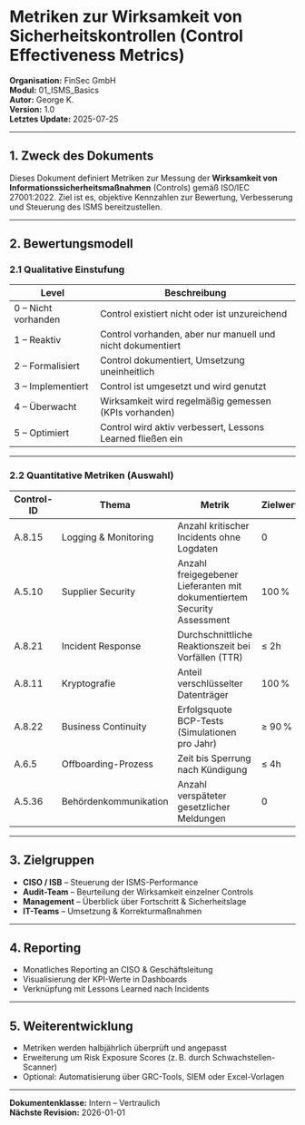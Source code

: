 # Metriken zur Wirksamkeit von Sicherheitskontrollen (Control Effectiveness Metrics)

**Organisation:** FinSec GmbH  
**Modul:** 01_ISMS_Basics  
**Autor:** George K.  
**Version:** 1.0  
**Letztes Update:** 2025-07-25

---

## 1. Zweck des Dokuments

Dieses Dokument definiert Metriken zur Messung der **Wirksamkeit von Informationssicherheitsmaßnahmen** (Controls) gemäß ISO/IEC 27001:2022. Ziel ist es, objektive Kennzahlen zur Bewertung, Verbesserung und Steuerung des ISMS bereitzustellen.

---

## 2. Bewertungsmodell

### 2.1 Qualitative Einstufung

| Level | Beschreibung |
|-------|--------------|
| 0 – Nicht vorhanden | Control existiert nicht oder ist unzureichend |
| 1 – Reaktiv | Control vorhanden, aber nur manuell und nicht dokumentiert |
| 2 – Formalisiert | Control dokumentiert, Umsetzung uneinheitlich |
| 3 – Implementiert | Control ist umgesetzt und wird genutzt |
| 4 – Überwacht | Wirksamkeit wird regelmäßig gemessen (KPIs vorhanden) |
| 5 – Optimiert | Control wird aktiv verbessert, Lessons Learned fließen ein |

---

### 2.2 Quantitative Metriken (Auswahl)

| Control-ID | Thema | Metrik | Zielwert |
|------------|-------|--------|----------|
| A.8.15 | Logging & Monitoring | Anzahl kritischer Incidents ohne Logdaten | 0 |
| A.5.10 | Supplier Security | Anzahl freigegebener Lieferanten mit dokumentiertem Security Assessment | 100 % |
| A.8.21 | Incident Response | Durchschnittliche Reaktionszeit bei Vorfällen (TTR) | ≤ 2h |
| A.8.11 | Kryptografie | Anteil verschlüsselter Datenträger | 100 % |
| A.8.22 | Business Continuity | Erfolgsquote BCP-Tests (Simulationen pro Jahr) | ≥ 90 % |
| A.6.5 | Offboarding-Prozess | Zeit bis Sperrung nach Kündigung | ≤ 4h |
| A.5.36 | Behördenkommunikation | Anzahl verspäteter gesetzlicher Meldungen | 0 |

---

## 3. Zielgruppen

- **CISO / ISB** – Steuerung der ISMS-Performance
- **Audit-Team** – Beurteilung der Wirksamkeit einzelner Controls
- **Management** – Überblick über Fortschritt & Sicherheitslage
- **IT-Teams** – Umsetzung & Korrekturmaßnahmen

---

## 4. Reporting

- Monatliches Reporting an CISO & Geschäftsleitung
- Visualisierung der KPI-Werte in Dashboards
- Verknüpfung mit Lessons Learned nach Incidents

---

## 5. Weiterentwicklung

- Metriken werden halbjährlich überprüft und angepasst
- Erweiterung um Risk Exposure Scores (z. B. durch Schwachstellen-Scanner)
- Optional: Automatisierung über GRC-Tools, SIEM oder Excel-Vorlagen

---

**Dokumentenklasse:** Intern – Vertraulich  
**Nächste Revision:** 2026-01-01

